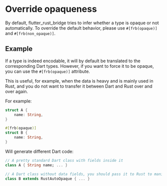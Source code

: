 # Override opaqueness

By default, flutter_rust_bridge tries to infer whether a type is opaque or not automatically.
To override the default behavior, please use `#[frb(opaque)]` and `#[frb(non_opaque)]`.

## Example

If a type is indeed encodable, it will by default be translated to the corresponding Dart types.
However, if you want to force it to be opaque, you can use the `#[frb(opaque)]` attribute.

This is useful, for example, when the data is heavy and is mainly used in Rust,
and you do not want to transfer it between Dart and Rust over and over again.

For example:

```rust
struct A {
    name: String,
}

#[frb(opaque)]
struct B {
    name: String,
}
```

Will generate different Dart code:

```dart
// A pretty standard Dart class with fields inside it
class A { String name; ... }

// A Dart class without data fields, you should pass it to Rust to manipulate it
class B extends RustAutoOpaque { ... }
```
